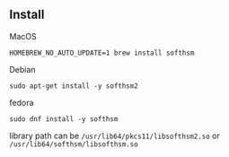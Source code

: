 ## Install
MacOS
```
HOMEBREW_NO_AUTO_UPDATE=1 brew install softhsm
```
Debian
```
sudo apt-get install -y softhsm2
```
fedora
```
sudo dnf install -y softhsm
```
library path can be `/usr/lib64/pkcs11/libsofthsm2.so` or `/usr/lib64/softhsm/libsofthsm.so`  

